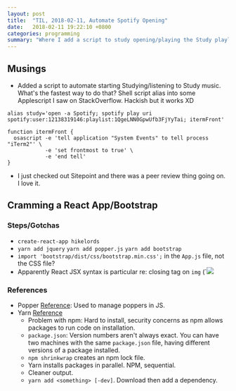 ```yaml
---
layout: post
title:  "TIL, 2018-02-11, Automate Spotify Opening"
date:   2018-02-11 19:22:10 +0800
categories: programming
summary: "Where I add a script to study opening/playing the Study playlist via the CLI. Also, I go back to React."
---
```


## Musings

- Added a script to automate starting Studying/listening to Study music. What's the fastest way to do that? Shell script alias into some Applescript I saw on StackOverflow. Hackish but it works XD

``` shell
alias study='open -a Spotify; spotify play uri spotify:user:12138319146:playlist:1QgeLNN0GpwUfb3FjYyTai; itermFront'

function itermFront {
  osascript -e 'tell application "System Events" to tell process "iTerm2"' \
            -e 'set frontmost to true' \
            -e 'end tell'
}
```

- I just checked out Sitepoint and there was a peer review thing going on. I love it.

## Cramming a React App/Bootstrap

### Steps/Gotchas

- `create-react-app hikelords`
- `yarn add jquery` `yarn add popper.js` `yarn add bootstrap`
- `import 'bootstrap/dist/css/bootstrap.min.css';` in the `App.js` file, not the CSS file?
- Apparently React JSX syntax is particular re: closing tag on `img` (`<img src="hehe.jpg" />

### References

- Popper [Reference](https://popper.js.org/): Used to manage poppers in JS.
- Yarn [Reference](https://www.sitepoint.com/yarn-vs-npm/)
  - Problem with npm: Hard to install, security concerns as npm allows packages to run code on installation.
  - `package.json`: Version numbers aren't always exact. You can have two machines with the same `package.json` file, having different versions of a package installed.
  - `npm shrinkwrap` creates an npm lock file.
  - Yarn installs packages in parallel. NPM, sequential.
  - Cleaner output.
  - `yarn add <something> [-dev]`. Download then add a dependency.
